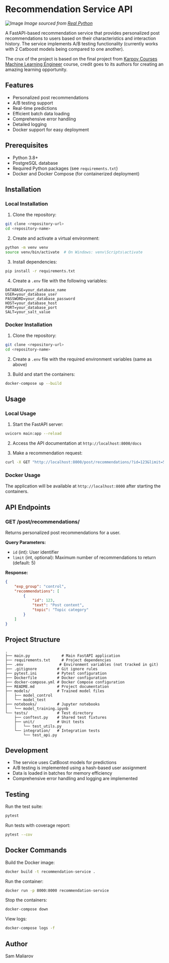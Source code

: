 # Recommendation Service API
![Image](https://files.realpython.com/media/Build-a-Recommendation-Engine-With-Collaborative-Filtering_Watermarked.451abc4ecb9f.jpg)
*Image sourced from [Real Python](https://realpython.com/)*

A FastAPI-based recommendation service that provides personalized post recommendations to users based on their characteristics and interaction history. The service implements A/B testing functionality (currently works with 2 Catboost models being compared to one another). 

The crux of the project is based on the final project from [Karpov Courses Machine Learning Engineer](https://karpov.courses/ml-start) course, credit goes to its authors for creating an amazing learning opportunity.

## Features

- Personalized post recommendations
- A/B testing support
- Real-time predictions
- Efficient batch data loading
- Comprehensive error handling
- Detailed logging
- Docker support for easy deployment

## Prerequisites

- Python 3.8+
- PostgreSQL database
- Required Python packages (see `requirements.txt`)
- Docker and Docker Compose (for containerized deployment)

## Installation

### Local Installation

1. Clone the repository:
```bash
git clone <repository-url>
cd <repository-name>
```

2. Create and activate a virtual environment:
```bash
python -m venv venv
source venv/bin/activate  # On Windows: venv\Scripts\activate
```

3. Install dependencies:
```bash
pip install -r requirements.txt
```

4. Create a `.env` file with the following variables:
```env
DATABASE=your_database_name
USER=your_database_user
PASSWORD=your_database_password
HOST=your_database_host
PORT=your_database_port
SALT=your_salt_value
```

### Docker Installation

1. Clone the repository:
```bash
git clone <repository-url>
cd <repository-name>
```

2. Create a `.env` file with the required environment variables (same as above)

3. Build and start the containers:
```bash
docker-compose up --build
```

## Usage

### Local Usage

1. Start the FastAPI server:
```bash
uvicorn main:app --reload
```

2. Access the API documentation at `http://localhost:8000/docs`

3. Make a recommendation request:
```bash
curl -X GET "http://localhost:8000/post/recommendations/?id=123&limit=5"
```

### Docker Usage

The application will be available at `http://localhost:8000` after starting the containers.

## API Endpoints

### GET /post/recommendations/

Returns personalized post recommendations for a user.

**Query Parameters:**
- `id` (int): User identifier
- `limit` (int, optional): Maximum number of recommendations to return (default: 5)

**Response:**
```json
{
    "exp_group": "control",
    "recommendations": [
        {
            "id": 123,
            "text": "Post content",
            "topic": "Topic category"
        }
    ]
}
```

## Project Structure

```
.
├── main.py              # Main FastAPI application
├── requirements.txt     # Project dependencies
├── .env                # Environment variables (not tracked in git)
├── .gitignore         # Git ignore rules
├── pytest.ini         # Pytest configuration
├── Dockerfile         # Docker configuration
├── docker-compose.yml # Docker Compose configuration
├── README.md          # Project documentation
├── models/            # Trained model files
│   ├── model_control
│   └── model_test
├── notebooks/         # Jupyter notebooks
│   └── model_training.ipynb
└── tests/             # Test directory
    ├── conftest.py    # Shared test fixtures
    ├── unit/          # Unit tests
    │   └── test_utils.py
    └── integration/   # Integration tests
        └── test_api.py
```

## Development

- The service uses CatBoost models for predictions
- A/B testing is implemented using a hash-based user assignment
- Data is loaded in batches for memory efficiency
- Comprehensive error handling and logging are implemented

## Testing

Run the test suite:
```bash
pytest
```

Run tests with coverage report:
```bash
pytest --cov
```

## Docker Commands

Build the Docker image:
```bash
docker build -t recommendation-service .
```

Run the container:
```bash
docker run -p 8000:8000 recommendation-service
```

Stop the containers:
```bash
docker-compose down
```

View logs:
```bash
docker-compose logs -f
```

## Author

Sam Maliarov
